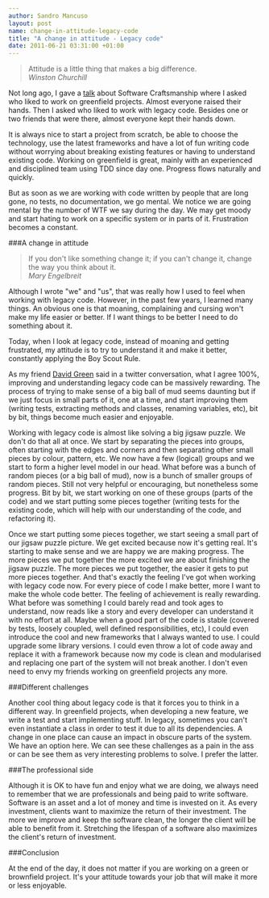 ```yaml
---
author: Sandro Mancuso
layout: post
name: change-in-attitude-legacy-code
title: "A change in attitude - Legacy code"
date: 2011-06-21 03:31:00 +01:00
---
```


<blockquote>Attitude is a little thing that makes a big difference.
 <footer><cite>Winston Churchill</cite></footer>
</blockquote>

Not long ago, I gave a
[talk](http://skillsmatter.com/podcast/design-architecture/what-is-software-craftsmanship/js-1956)
about Software Craftsmanship where I asked who liked to work on
greenfield projects. Almost everyone raised their hands. Then I asked
who liked to work with legacy code. Besides one or two friends that were
there, almost everyone kept their hands down.

It is always nice to start a project from scratch, be able to choose the
technology, use the latest frameworks and have a lot of fun writing code
without worrying about breaking existing features or having to
understand existing code. Working on greenfield is great, mainly with an
experienced and disciplined team using TDD since day one. Progress flows
naturally and quickly.

But as soon as we are working with code written by people that are long
gone, no tests, no documentation, we go mental. We notice we are going
mental by the number of WTF we say during the day. We may get moody and
start hating to work on a specific system or in parts of it. Frustration
becomes a constant.

###A change in attitude

<blockquote>If you don't like something change it; if you can't change it, change the way you think about it.
 <footer><cite>Mary Engelbreit</cite></footer>
</blockquote>

Although I wrote "we" and "us", that was really how I used to feel when
working with legacy code. However, in the past few years, I learned many
things. An obvious one is that moaning, complaining and cursing won't
make my life easier or better. If I want things to be better I need to
do something about it.

Today, when I look at legacy code, instead of moaning and getting
frustrated, my attitude is to try to understand it and make it better,
constantly applying the Boy Scout Rule.

As my friend [David Green](http://twitter.com/activelylazy) said in a
twitter conversation, what I agree 100%, improving and understanding
legacy code can be massively rewarding. The process of trying to make
sense of a big ball of mud seems daunting but if we just focus in small
parts of it, one at a time, and start improving them (writing tests,
extracting methods and classes, renaming variables, etc), bit by bit,
things become much easier and enjoyable.

Working with legacy code is almost like solving a big jigsaw puzzle. We
don't do that all at once. We start by separating the pieces into
groups, often starting with the edges and corners and then separating
other small pieces by colour, pattern, etc. We now have a few (logical)
groups and we start to form a higher level model in our head. What
before was a bunch of random pieces (or a big ball of mud), now is a
bunch of smaller groups of random pieces. Still not very helpful or
encouraging, but nonetheless some progress. Bit by bit, we start working
on one of these groups (parts of the code) and we start putting some
pieces together (writing tests for the existing code, which will help
with our understanding of the code, and refactoring it).

Once we start putting some pieces together, we start seeing a small part
of our jigsaw puzzle picture. We get excited because now it's getting
real. It's starting to make sense and we are happy we are making
progress. The more pieces we put together the more excited we are about
finishing the jigsaw puzzle. The more pieces we put together, the easier
it gets to put more pieces together. And that's exactly the feeling I've
got when working with legacy code now. For every piece of code I make
better, more I want to make the whole code better. The feeling of
achievement is really rewarding. What before was something I could
barely read and took ages to understand, now reads like a story and
every developer can understand it with no effort at all. Maybe when a
good part of the code is stable (covered by tests, loosely coupled, well
defined responsibilities, etc), I could even introduce the cool and new
frameworks that I always wanted to use. I could upgrade some library
versions. I could even throw a lot of code away and replace it with a
framework because now my code is clean and modularised and replacing one
part of the system will not break another. I don't even need to envy my
friends working on greenfield projects any more.

###Different challenges

Another cool thing about legacy code is that it forces you to think in a
different way. In greenfield projects, when developing a new feature, we
write a test and start implementing stuff. In legacy, sometimes you
can't even instantiate a class in order to test it due to all its
dependencies. A change in one place can cause an impact in obscure parts
of the system. We have an option here. We can see these challenges as a
pain in the ass or can be see them as very interesting problems to
solve. I prefer the latter.

###The professional side

Although it is OK to have fun and enjoy what we are doing, we always
need to remember that we are professionals and being paid to write
software. Software is an asset and a lot of money and time is invested
on it. As every investment, clients want to maximize the return of their
investment. The more we improve and keep the software clean, the longer
the client will be able to benefit from it. Stretching the lifespan of a
software also maximizes the client's return of investment.

###Conclusion

At the end of the day, it does not matter if you are working on a green
or brownfield project. It's your attitude towards your job that will
make it more or less enjoyable.
